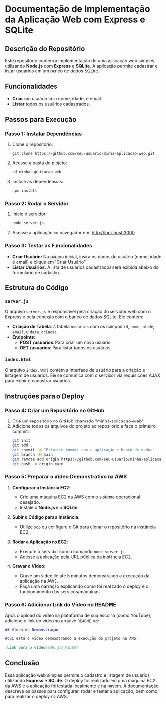 
# Documentação de Implementação da Aplicação Web com Express e SQLite

## Descrição do Repositório

Este repositório contém a implementação de uma aplicação web simples utilizando **Node.js** com **Express** e **SQLite**. A aplicação permite cadastrar e listar usuários em um banco de dados SQLite.

## Funcionalidades

- **Criar** um usuário com nome, idade, e email.
- **Listar** todos os usuários cadastrados.

## Passos para Execução

### Passo 1: Instalar Dependências

1. Clone o repositório:
   ```bash
   git clone https://github.com/seu-usuario/minha-aplicacao-web.git
   ```

2. Acesse a pasta do projeto:
   ```bash
   cd minha-aplicacao-web
   ```

3. Instale as dependências:
   ```bash
   npm install
   ```

### Passo 2: Rodar o Servidor

1. Inicie o servidor:
   ```bash
   node server.js
   ```

2. Acesse a aplicação no navegador em:
   [http://localhost:3000](http://localhost:3000)

### Passo 3: Testar as Funcionalidades

- **Criar Usuário:** Na página inicial, insira os dados do usuário (nome, idade e email) e clique em "Criar Usuário".
- **Listar Usuários:** A lista de usuários cadastrados será exibida abaixo do formulário de cadastro.

## Estrutura do Código

### `server.js`

O arquivo `server.js` é responsável pela criação do servidor web com o Express e pela conexão com o banco de dados SQLite. Ele contém:

- **Criação de Tabela**: A tabela `usuarios` com os campos `id`, `nome`, `idade`, `email`, e `data_criacao`.
- **Endpoints**:
  - **POST /usuarios**: Para criar um novo usuário.
  - **GET /usuarios**: Para listar todos os usuários.

### `index.html`

O arquivo `index.html` contém a interface de usuário para a criação e listagem de usuários. Ele se comunica com o servidor via requisições AJAX para exibir e cadastrar usuários.

## Instruções para o Deploy

### Passo 4: Criar um Repositório no GitHub

1. Crie um repositório no GitHub chamado "minha-aplicacao-web".
2. Adicione todos os arquivos do projeto ao repositório e faça o primeiro commit:
   ```bash
   git init
   git add .
   git commit -m "Primeiro commit com a aplicação e banco de dados"
   git branch -M main
   git remote add origin https://github.com/seu-usuario/minha-aplicacao-web.git
   git push -u origin main
   ```

### Passo 5: Preparar o Vídeo Demonstrativo na AWS

1. **Configurar a Instância EC2**:
   - Crie uma máquina EC2 na AWS com o sistema operacional desejado.
   - Instale o **Node.js** e o **SQLite**.
   
2. **Subir o Código para a Instância**:
   - Utilize `scp` ou configure o Git para clonar o repositório na instância EC2.
   
3. **Rodar a Aplicação no EC2**:
   - Execute o servidor com o comando `node server.js`.
   - Acesse a aplicação pela URL pública da instância EC2.

4. **Gravar o Vídeo**:
   - Grave um vídeo de até 5 minutos demonstrando a execução da aplicação na AWS.
   - Faça uma narração explicando como foi realizado o deploy e o funcionamento dos serviços/máquinas.

### Passo 6: Adicionar Link do Vídeo no README

Após o upload do vídeo na plataforma de sua escolha (como YouTube), adicione o link do vídeo no arquivo `README.md`:

```markdown
## Vídeo de Demonstração

Aqui está o vídeo demonstrando a execução do projeto na AWS:

[Link para o vídeo](URL_DO_VIDEO)
```

## Conclusão

Essa aplicação web simples permite o cadastro e listagem de usuários utilizando **Express** e **SQLite**. O deploy foi realizado em uma máquina EC2 da AWS e a aplicação foi testada localmente e na nuvem. A documentação descreve os passos para configurar, rodar e testar a aplicação, bem como para realizar o deploy na AWS.
